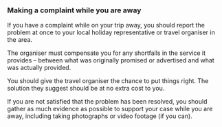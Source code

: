 ###  Making a complaint while you are away

If you have a complaint while on your trip away, you should report the problem
at once to your local holiday representative or travel organiser in the area.

The organiser must compensate you for any shortfalls in the service it
provides – between what was originally promised or advertised and what was
actually provided.

You should give the travel organiser the chance to put things right. The
solution they suggest should be at no extra cost to you.

If you are not satisfied that the problem has been resolved, you should gather
as much evidence as possible to support your case while you are away,
including taking photographs or video footage (if you can).
